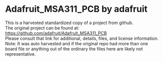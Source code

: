 
# Adafruit_MSA311_PCB by adafruit  
This is a harvested standardized copy of a project from github.  
The original project can be found at:  
https://github.com/adafruit/Adafruit_MSA311_PCB  
Please consult that link for additional, details, files, and license information.  
Note: It was auto harvested and if the original repo had more than one board file or anything out of the ordinary the files here are likely not representative.  
    